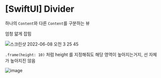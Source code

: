 # [SwiftUI] Divider

하나의 `Content`와 다른 `Content`를 구분하는 뷰

엄청 얇게 잡힘

![스크린샷 2022-06-08 오전 3 25 45](https://user-images.githubusercontent.com/20410193/172455610-3b18c7a9-0e68-44bb-88c6-9cd34b710271.png)


`.frame(height: 10)` 처럼 height 를 지정해줘도 해당 영역이 높아지는거지, 선 자체가 높아지진 않음

![image](https://user-images.githubusercontent.com/20410193/172455668-d703c13e-1138-4cd1-84d1-871b06a2947c.png)
